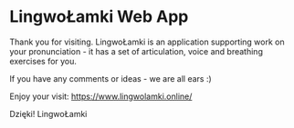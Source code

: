 # LingwoŁamki Web App

Thank you for visiting. LingwoŁamki is an application supporting work on your pronunciation - it has a set of articulation, voice and breathing exercises for you.

If you have any comments or ideas - we are all ears :)

Enjoy your visit: https://www.lingwolamki.online/

Dzięki!
LingwoŁamki
